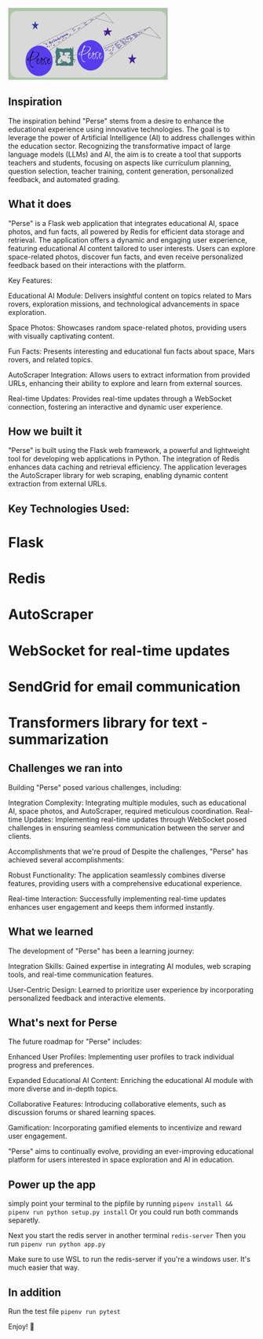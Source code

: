 
![Alt text](perse.png)
## Inspiration
The inspiration behind "Perse" stems from a desire to enhance the educational experience using innovative technologies. The goal is to leverage the power of Artificial Intelligence (AI) to address challenges within the education sector. Recognizing the transformative impact of large language models (LLMs) and AI, the aim is to create a tool that supports teachers and students, focusing on aspects like curriculum planning, question selection, teacher training, content generation, personalized feedback, and automated grading.

## What it does
"Perse" is a Flask web application that integrates educational AI, space photos, and fun facts, all powered by Redis for efficient data storage and retrieval. The application offers a dynamic and engaging user experience, featuring educational AI content tailored to user interests. Users can explore space-related photos, discover fun facts, and even receive personalized feedback based on their interactions with the platform.

Key Features:

Educational AI Module: Delivers insightful content on topics related to Mars rovers, exploration missions, and technological advancements in space exploration.

Space Photos: Showcases random space-related photos, providing users with visually captivating content.

Fun Facts: Presents interesting and educational fun facts about space, Mars rovers, and related topics.

AutoScraper Integration: Allows users to extract information from provided URLs, enhancing their ability to explore and learn from external sources.

Real-time Updates: Provides real-time updates through a WebSocket connection, fostering an interactive and dynamic user experience.

## How we built it
"Perse" is built using the Flask web framework, a powerful and lightweight tool for developing web applications in Python. The integration of Redis enhances data caching and retrieval efficiency. The application leverages the AutoScraper library for web scraping, enabling dynamic content extraction from external URLs.

## Key Technologies Used:

# Flask
# Redis
# AutoScraper
# WebSocket for real-time updates
# SendGrid for email communication
# Transformers library for text -summarization

## Challenges we ran into
Building "Perse" posed various challenges, including:

Integration Complexity: Integrating multiple modules, such as educational AI, space photos, and AutoScraper, required meticulous coordination.
Real-time Updates: Implementing real-time updates through WebSocket posed challenges in ensuring seamless communication between the server and clients.

Accomplishments that we're proud of
Despite the challenges, "Perse" has achieved several accomplishments:

Robust Functionality: The application seamlessly combines diverse features, providing users with a comprehensive educational experience.

Real-time Interaction: Successfully implementing real-time updates enhances user engagement and keeps them informed instantly.

## What we learned
The development of "Perse" has been a learning journey:

Integration Skills: Gained expertise in integrating AI modules, web scraping tools, and real-time communication features.

User-Centric Design: Learned to prioritize user experience by incorporating personalized feedback and interactive elements.

## What's next for Perse
The future roadmap for "Perse" includes:

Enhanced User Profiles: Implementing user profiles to track individual progress and preferences.

Expanded Educational AI Content: Enriching the educational AI module with more diverse and in-depth topics.

Collaborative Features: Introducing collaborative elements, such as discussion forums or shared learning spaces.

Gamification: Incorporating gamified elements to incentivize and reward user engagement.

"Perse" aims to continually evolve, providing an ever-improving educational platform for users interested in space exploration and AI in education.

## Power up the app
simply point your terminal to the pipfile by running `pipenv install && pipenv run python setup.py install`
Or you could run both commands separetly.


Next you start the redis server in another terminal `redis-server`
Then you run `pipenv run python app.py`

Make sure to use WSL to run the redis-server if you're a windows user. It's much easier that way.

## In addition
Run the test file `pipenv run pytest`

Enjoy! 🚀